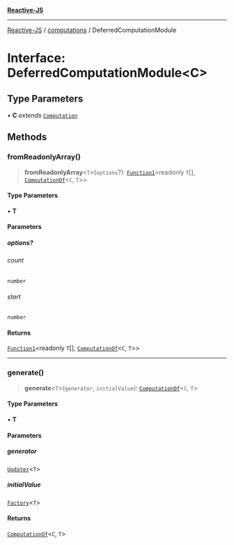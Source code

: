 [**Reactive-JS**](../../README.md)

***

[Reactive-JS](../../README.md) / [computations](../README.md) / DeferredComputationModule

# Interface: DeferredComputationModule\<C\>

## Type Parameters

• **C** *extends* [`Computation`](Computation.md)

## Methods

### fromReadonlyArray()

> **fromReadonlyArray**\<`T`\>(`options`?): [`Function1`](../../functions/type-aliases/Function1.md)\<readonly `T`[], [`ComputationOf`](../type-aliases/ComputationOf.md)\<`C`, `T`\>\>

#### Type Parameters

• **T**

#### Parameters

##### options?

###### count

`number`

###### start

`number`

#### Returns

[`Function1`](../../functions/type-aliases/Function1.md)\<readonly `T`[], [`ComputationOf`](../type-aliases/ComputationOf.md)\<`C`, `T`\>\>

***

### generate()

> **generate**\<`T`\>(`generator`, `initialValue`): [`ComputationOf`](../type-aliases/ComputationOf.md)\<`C`, `T`\>

#### Type Parameters

• **T**

#### Parameters

##### generator

[`Updater`](../../functions/type-aliases/Updater.md)\<`T`\>

##### initialValue

[`Factory`](../../functions/type-aliases/Factory.md)\<`T`\>

#### Returns

[`ComputationOf`](../type-aliases/ComputationOf.md)\<`C`, `T`\>
